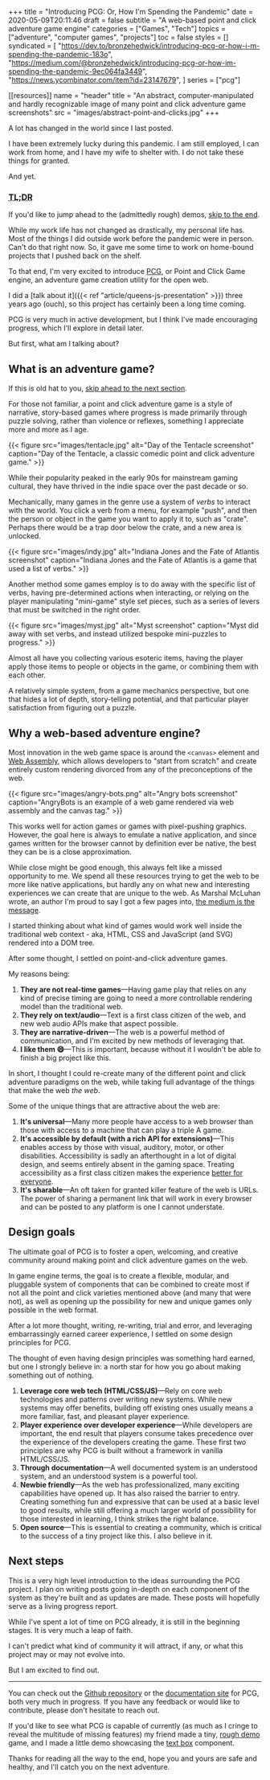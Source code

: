 +++
title = "Introducing PCG: Or, How I'm Spending the Pandemic"
date = 2020-05-09T20:11:46
draft = false
subtitle = "A web-based point and click adventure game engine"
categories = ["Games", "Tech"]
topics = ["adventure", "computer games", "projects"]
toc = false
styles = []
syndicated = [
  "https://dev.to/bronzehedwick/introducing-pcg-or-how-i-m-spending-the-pandemic-183o",
  "https://medium.com/@bronzehedwick/introducing-pcg-or-how-im-spending-the-pandemic-9ec064fa3449",
  "https://news.ycombinator.com/item?id=23147679",
]
series = ["pcg"]

[[resources]]
  name = "header"
  title = "An abstract, computer-manipulated and hardly recognizable image of many point and click adventure game screenshots"
  src = "images/abstract-point-and-clicks.jpg"
+++

A lot has changed in the world since I last posted.

I have been extremely lucky during this pandemic. I am still employed,
I can work from home, and I have my wife to shelter with. I do not take
these things for granted.

And yet.

<!--more-->

<aside>
<h3><abbr title="Too long, didn't read">TL;DR<abbr></h3>
<p>If you'd like to jump ahead to the (admittedly rough) demos, <a href="#the-end">skip to the end</a>.</p>
</aside>

While my work life has not changed as drastically, my personal life
has. Most of the things I did outside work before the pandemic were in
person. Can't do that right now. So, it gave me some time to work on
home-bound projects that I pushed back on the shelf.

To that end, I'm very excited to introduce [PCG][pcg-repo], or Point and
Click Game engine, an adventure game creation utility for the open web.

I did a [talk about it]({{< ref "article/queens-js-presentation" >}})
three years ago (ouch), so this project has certainly been a long time
coming.

PCG is very much in active development, but I think I've made
encouraging progress, which I'll explore in detail later.

But first, what am I talking about?

## What is an adventure game?

If this is old hat to you, [skip ahead to the next
section](#why-a-web-based-adventure-engine).

For those not familiar, a point and click adventure game is a style of
narrative, story-based games where progress is made primarily through
puzzle solving, rather than violence or reflexes, something I appreciate
more and more as I age.

{{< figure src="images/tentacle.jpg" alt="Day of the Tentacle screenshot" caption="Day of the Tentacle, a classic comedic point and click adventure game." >}}

While their popularity peaked in the early 90s for mainstream gaming
cultural, they have thrived in the indie space over the past decade or
so.

Mechanically, many games in the genre use a system of *verbs* to
interact with the world. You click a verb from a menu, for example
"push", and then the person or object in the game you want to apply it
to, such as "crate". Perhaps there would be a trap door below the crate,
and a new area is unlocked.

{{< figure src="images/indy.jpg" alt="Indiana Jones and the Fate of Atlantis screenshot" caption="Indiana Jones and the Fate of Atlantis is a game that used a list of verbs." >}}

Another method some games employ is to do away with the specific list of
verbs, having pre-determined actions when interacting, or relying on the
player manipulating "mini-game" style set pieces, such as a series of
levers that must be switched in the right order.

{{< figure src="images/myst.jpg" alt="Myst screenshot" caption="Myst did away with set verbs, and instead utilized bespoke mini-puzzles to progress." >}}

Almost all have you collecting various esoteric items, having the player
apply those items to people or objects in the game, or combining them
with each other.

A relatively simple system, from a game mechanics perspective, but one
that hides a lot of depth, story-telling potential, and that particular
player satisfaction from figuring out a puzzle.

## Why a web-based adventure engine?

Most innovation in the web game space is around the `<canvas>`
element and [Web Assembly], which allows developers to "start from
scratch" and create entirely custom rendering divorced from any of
the preconceptions of the web.

{{< figure src="images/angry-bots.png" alt="Angry bots screenshot" caption="AngryBots is an example of a web game rendered via web assembly and the canvas tag." >}}

This works well for action games or games with pixel-pushing graphics.
However, the goal here is always to emulate a native application, and
since games written for the browser cannot by definition ever be native,
the best they can be is a close approximation.

While close might be good enough, this always felt like a missed
opportunity to me. We spend all these resources trying to get the web
to be more like native applications, but hardly any on what new and
interesting experiences we can create that are unique to the web. As
Marshal McLuhan wrote, an author I'm proud to say I got a few pages
into, [the medium is the message].

I started thinking about what kind of games would work well inside
the traditional web context - aka, HTML, CSS and JavaScript (and SVG)
rendered into a DOM tree.

After some thought, I settled on point-and-click adventure games.

My reasons being:

1. **They are not real-time games**—Having game play that relies on any kind of precise timing are going to need a more controllable rendering model than the traditional web.
2. **They rely on text/audio**—Text is a first class citizen of the web, and new web audio APIs make that aspect possible.
3. **They are narrative-driven**—The web is a powerful method of communication, and I'm excited by new methods of leveraging that.
4. **I like them :smile:**—This is important, because without it I wouldn't be able to finish a big project like this.

In short, I thought I could re-create many of the different point and
click adventure paradigms on the web, while taking full advantage of the
things that make the web *the web*.

Some of the unique things that are attractive about the web are:

1. **It's universal**—Many more people have access to a web browser
than those with access to a machine that can play a triple A game.
2. **It's accessible by default (with a rich API for extensions)**—This enables access by those with visual, auditory, motor, or other disabilities. Accessibility is sadly an afterthought in a lot of digital design, and seems entirely absent in the gaming space. Treating accessibility as a first class citizen makes the experience [better for everyone].
3. **It's sharable**—An oft taken for granted killer feature of the web is URLs. The power of sharing a permanent link that will work in every browser and can be posted to any platform is one I cannot understate.

## Design goals

The ultimate goal of PCG is to foster a open, welcoming, and creative
community around making point and click adventure games on the web.

In game engine terms, the goal is to create a flexible, modular, and
pluggable system of components that can be combined to create most if
not all the point and click varieties mentioned above (and many that
were not), as well as opening up the possibility for new and unique
games only possible in the web format.

After a lot more thought, writing, re-writing, trial and error, and
leveraging embarrassingly earned career experience, I settled on some
design principles for PCG.

The thought of even having design principles was something hard earned,
but one I strongly believe in: a north star for how you go about making
something out of nothing.

1. **Leverage core web tech (HTML/CSS/JS)**—Rely on core web technologies and patterns over writing new systems. While new systems may offer benefits, building off existing ones usually means a more familiar, fast, and pleasant player experience.
2. **Player experience over developer experience**—While developers are important, the end result that players consume takes precedence over the experience of the developers creating the game. These first two principles are why PCG is built without a framework in vanilla HTML/CSS/JS.
3. **Through documentation**—A well documented system is an understood system, and an understood system is a powerful tool.
4. **Newbie friendly**—As the web has professionalized, many exciting capabilities have opened up. It has also raised the barrier to entry. Creating something fun and expressive that can be used at a basic level to good results, while still offering a much larger world of possibility for those interested in learning, I think strikes the right balance.
5. **Open source**—This is essential to creating a community, which is critical to the success of a tiny project like this. I also believe in it.

## Next steps

This is a very high level introduction to the ideas surrounding the PCG
project. I plan on writing posts going in-depth on each component of
the system as they're built and as updates are made. These posts will
hopefully serve as a living progress report.

While I've spent a lot of time on PCG already, it is still in the
beginning stages. It is very much a leap of faith.

I can't predict what kind of community it will attract, if any, or what
this project may or may not evolve into.

But I am excited to find out.

---

<a name="the-end"></a>

You can check out the [Github repository] or the [documentation site]
for PCG, both very much in progress. If you have any feedback or would
like to contribute, please don't hesitate to reach out.

If you'd like to see what PCG is capable of currently (as much as I
cringe to reveal the multitude of missing features) my friend made a
tiny, [rough demo] game, and I made a little demo showcasing the [text
box] component.

Thanks for reading all the way to the end, hope you and yours are safe
and healthy, and I'll catch you on the next adventure.

[pcg-repo]: https://github.com/bronzehedwick/pcg
[pcg-docs]: https://pcg.readthedocs.io/en/latest/index.html
[the medium is the message]: https://en.wikipedia.org/wiki/The_medium_is_the_message
[Web Assembly]: https://webassembly.org/
[better for everyone]: http://www.mediaaccess.org.au/digitalaccessibilityservices/why-accessible-design-is-better-design/
[open source]: https://en.wikipedia.org/wiki/Open-source_software
[Github repository]: https://github.com/bronzehedwick/pcg
[documentation site]: https://pcg.readthedocs.io/en/latest/
[a gift]: http://www.redotheweb.com/2011/11/13/open-source-is-a-gift.html
[rough demo]: https://www.humbledemon.com/shmoes-escape/
[text box]: https://codepen.io/bronzehedwick/pen/RwWPKBg
